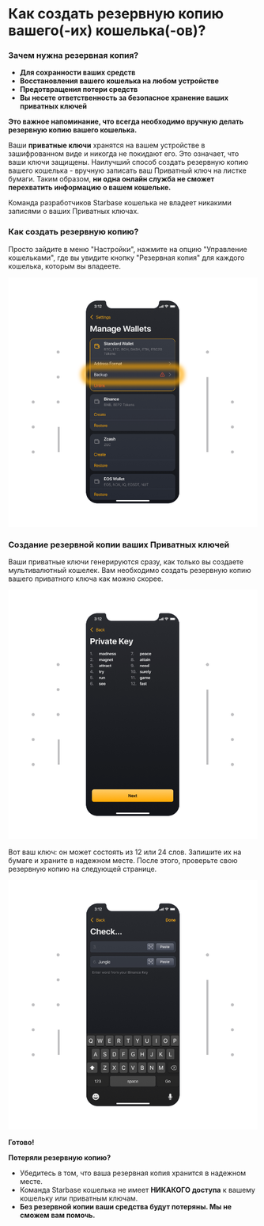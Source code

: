 # Как создать резервную копию вашего(-их) кошелька(-ов)?

### Зачем нужна резервная копия?

- **Для сохранности ваших средств**
- **Восстановления вашего кошелька на любом устройстве**
- **Предотвращения потери средств**
- **Вы несете ответственность за безопасное хранение ваших приватных ключей**
	
**Это важное напоминание, что всегда необходимо вручную делать резервную копию вашего кошелька.**

Ваши **приватные ключи** хранятся на вашем устройстве в зашифрованном виде и никогда не покидают его. Это означает, что ваши ключи защищены. Наилучший способ создать резервную копию вашего кошелька - вручную записать ваш Приватный ключ на листке бумаги. Таким образом, **ни одна онлайн служба не сможет перехватить информацию о вашем кошельке.**

Команда разработчиков Starbase кошелька не владеет никакими записями о ваших Приватных ключах.

### Как создать резервную копию?

Просто зайдите в меню "Настройки", нажмите на опцию "Управление кошельками", где вы увидите кнопку "Резервная копия" для каждого кошелька, которым вы владеете.

![](../images/ios-backup-manage-s.png)

### Создание резервной копии ваших Приватных ключей

Ваши приватные ключи генерируются сразу, как только вы создаете мультивалютный кошелек. Вам необходимо создать резервную копию вашего приватного ключа как можно скорее.

![](../images/ios-backup-pk-s.png)

Вот ваш ключ: он может состоять из 12 или 24 слов. Запишите их на бумаге и храните в надежном месте. После этого, проверьте свою резервную копию на следующей странице.

![](../images/ios-backup-check-s.png)

**Готово!**

**Потеряли резервную копию?**

- Убедитесь в том, что ваша резервная копия хранится в надежном месте.
- Команда Starbase кошелька не имеет **НИКАКОГО доступа** к вашему кошельку или приватным ключам.
- **Без резервной копии ваши средства будут потеряны. Мы не сможем вам помочь.**
